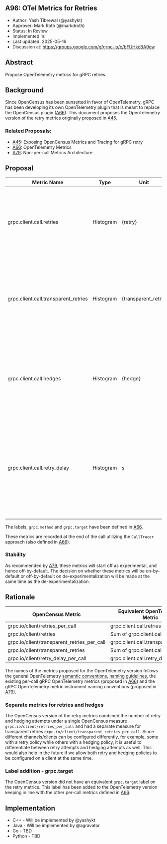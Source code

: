 ## A96: OTel Metrics for Retries

*   Author: Yash Tibrewal (@yashykt)
*   Approver: Mark Roth (@markdroth)
*   Status: In Review
*   Implemented in:
*   Last updated: 2025-05-16
*   Discussion at: https://groups.google.com/g/grpc-io/c/bFUHkcBA9cw

## Abstract

Propose OpenTelemetry metrics for gRPC retries.

## Background

Since OpenCensus has been sunsetted in favor of OpenTelemetry, gRPC has been
developing its own OpenTelemetry plugin that is meant to replace the OpenCensus
plugin ([A66]). This document proposes the OpenTelemetry version of the retry
metrics originally proposed in [A45].

### Related Proposals:

*   [A45]: Exposing OpenCensus Metrics and Tracing for gRPC retry
*   [A66]: OpenTelemetry Metrics
*   [A79]: Non-per-call Metrics Architecture

[A45]: A45-retry-stats.md
[A66]: A66-otel-stats.md
[A79]: A79-non-per-call-metrics-architecture.md

## Proposal

Metric Name                          | Type      | Unit                | Labels                                         | Description
------------------------------------ | --------- | ------------------- | ---------------------------------------------- | -----------
grpc.client.call.retries             | Histogram | {retry}             | grpc.method (required), grpc.target (required) | Number of retries during the client call. If there were no retries, 0 is not reported. Recommended histogram bucket boundaries are [1,2,3,4,5].
grpc.client.call.transparent_retries | Histogram | {transparent_retry} | grpc.method (required), grpc.target (required) | Number of transparent retries during the client call. If there were no transparent retries, 0 is not reported. Recommended histogram bucket boundaries are [1,2,3,4,5,10].
grpc.client.call.hedges              | Histogram | {hedge}             | grpc.method (required), grpc.target (required) | Number of hedges during the client call. If there were no hedges, 0 is not reported. Recommended histogram bucket boundaries are [1,2,3,4,5].
grpc.client.call.retry_delay         | Histogram | s                   | grpc.method (required), grpc.target (required) | Total time of delay while there is no active attempt during the client call. Recommended to use exponential histograms if available, otherwise, use latency buckets defined in [A66].

The labels, `grpc.method` and `grpc.target` have been defined in [A66].

These metrics are recorded at the end of the call utilizing the `CallTracer`
approach (also defined in [A66]).

### Stability

As recommended by [A79], these metrics will start off as experimental, and hence
off-by-default. The decision on whether these metrics will be on-by-default or
off-by-default on de-experimentalization will be made at the same time as the
de-experimentalization.

## Rationale

OpenCensus Metric                           | Equivalent OpenTelemetry Metric
------------------------------------------- | -------------------------------
grpc.io/client/retries_per_call             | grpc.client.call.retries
grpc.io/client/retries                      | Sum of grpc.client.call.retries
grpc.io/client/transparent_retries_per_call | grpc.client.call.transparent_retries
grpc.io/client/transparent_retries          | Sum of grpc.client.call.retries
grpc.io/client/retry_delay_per_call         | grpc.client.call.retry_delay

The names of the metrics proposed for the OpenTelemetry version follows the
general OpenTelemetry
[semantic conventions](https://opentelemetry.io/docs/specs/semconv/general/metrics/),
[naming guidelines](https://opentelemetry.io/docs/specs/semconv/general/naming/),
the existing per-call gRPC OpenTelemetry metrics (proposed in [A66]) and the
gRPC OpenTelemetry metric instrument naming conventions (proposed in [A79]).

### Separate metrics for retries and hedges

The OpenCensus version of the retry metrics combined the number of retry and
hedging attempts under a single OpenCensus measure
`grpc.io/client/retries_per_call` and had a separate measure for transparent
retries `grpc.io/client/transparent_retries_per_call`. Since different
channels/clients can be configured differently, for example, some with a retry
policy while others with a hedging policy, it is useful to differentiate between
retry attempts and hedging attempts as well. This would also help in the future
if we allow both retry and hedging policies to be configured on a client at the
same time.

### Label addition - grpc.target

The OpenCensus version did not have an equivalent `grpc.target` label on the
retry metrics. This label has been added to the OpenTelemetry version keeping in
line with the other per-call metrics defined in [A66].

## Implementation

*   C++ - Will be implemented by @yashykt
*   Java - Will be implemented by @agravator
*   Go - TBD
*   Python - TBD
